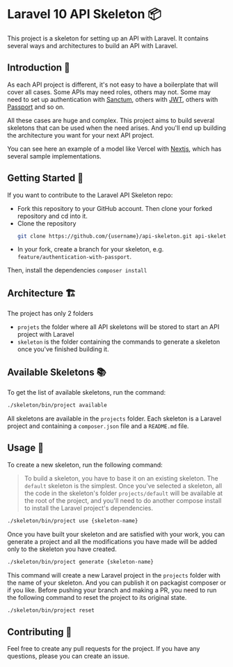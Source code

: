 # Laravel 10 API Skeleton 📦
This project is a skeleton for setting up an API with Laravel. It contains several ways and architectures to build an API with Laravel.

## Introduction 📖
As each API project is different, it's not easy to have a boilerplate that will cover all cases. Some APIs may need roles, others may not.
Some may need to set up authentication with [Sanctum](https://laravel.com/docs/10.x/sanctum), others with [JWT](https://github.com/tymondesigns/jwt-auth), others with [Passport](https://laravel.com/docs/10.x/passport) and so on.

All these cases are huge and complex. This project aims to build several skeletons that can be used when the need arises.
And you'll end up building the architecture you want for your next API project.

You can see here an example of a model like Vercel with [Nextjs](https://github.com/vercel/next.js), which has several sample implementations.

## Getting Started 🚀
If you want to contribute to the Laravel API Skeleton repo:

- Fork this repository to your GitHub account. Then clone your forked repository and cd into it.
- Clone the repository
    ```bash
    git clone https://github.com/{username}/api-skeleton.git api-skeleton && cd api-skeleton
    ```
- In your fork, create a branch for your skeleton, e.g. `feature/authentication-with-passport`.

Then, install the dependencies `composer install`

## Architecture 🏗
The project has only 2 folders
- `projets` the folder where all API skeletons will be stored to start an API project with Laravel
- `skeleton` is the folder containing the commands to generate a skeleton once you've finished building it.

## Available Skeletons 📚
To get the list of available skeletons, run the command:

```bash
./skeleton/bin/project available
```

All skeletons are available in the `projects` folder. Each skeleton is a Laravel project and containing a `composer.json` file and a `README.md` file.


## Usage 📝
To create a new skeleton, run the following command:

> To build a skeleton, you have to base it on an existing skeleton. The `default` skeleton is the simplest.
Once you've selected a skeleton, all the code in the skeleton's folder `projects/default` will be available at the root of the project,
and you'll need to do another compose install to install the Laravel project's dependencies.

```bash
./skeleton/bin/project use {skeleton-name}
```

Once you have built your skeleton and are satisfied with your work, you can generate a project and all the modifications you have made will be added only to the skeleton you have created.

```bash
./skeleton/bin/project generate {skeleton-name}
```

This command will create a new Laravel project in the `projects` folder with the name of your skeleton. And you can publish it on packagist composer or if you like.
Before pushing your branch and making a PR, you need to run the following command to reset the project to its original state.

```bash
./skeleton/bin/project reset
```

## Contributing 🤝
Feel free to create any pull requests for the project. If you have any questions, please you can create an issue.
